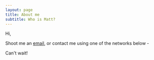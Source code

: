 ```yaml
---
layout: page
title: About me
subtitle: Who is Matt?
---
```


Hi,

Shoot me an [email](mailto:mattcole1093@gmail.com), or contact me using one of the networks below -

Can't wait!
